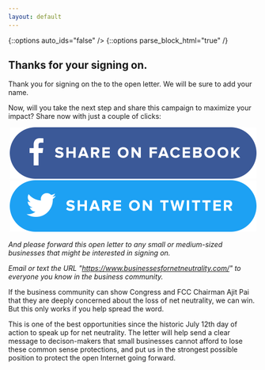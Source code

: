 ```yaml
---
layout: default
---
```


{::options auto_ids="false" />
{::options parse_block_html="true" /}

<div class="section hl-bg">

## Thanks for your signing on.

Thank you for signing on the to the open letter. We will be sure to add your name.

Now, will you take the next step and share this campaign to maximize your impact? Share now with just a couple of clicks:

<center><a target="_blank" href="https://www.facebook.com/sharer.php?u=https://www.businessesfornetneutrality.com/"><img src="/images/facebook-share.png"></a><a target="_blank" href="https://twitter.com/intent/tweet?related=fightfortheftr&text=500%2B+small+businesses+tell+%40FCC+how+losing+%23NetNeutrality+would+hurt+their+ability+to+reach+customers+%26+grow+online+https%3A%2F%2Fwww.businessesfornetneutrality.com"><img src="/images/twitter-share.png"></a></center>

*And please forward this open letter to any small or medium-sized businesses that might be interested in signing on.*

*Email or text the URL "https://www.businessesfornetneutrality.com/" to everyone you know in the business community.*

If the business community can show Congress and FCC Chairman Ajit Pai that they are deeply concerned about the loss of net neutrality, we can win. But this only works if you help spread the word.

This is one of the best opportunities since the historic July 12th day of action to speak up for net neutrality. The letter will help send a clear message to decison-makers that small businesses cannot afford to lose these common sense protections, and put us in the strongest possible position to protect the open Internet going forward.

</div>
